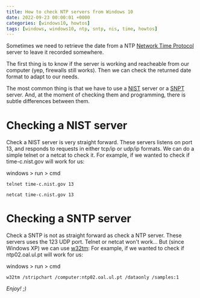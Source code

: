 ```yaml
---
title: How to check NTP servers from Windows 10
date: 2022-09-23 00:00:01 +0000
categories: [windows10, howtos]
tags: [windows, windows10, ntp, sntp, nis, time, howtos]
---
```


Sometimes we need to retrieve the date from a NTP [Network Time Protocol](https://es.wikipedia.org/wiki/Network_Time_Protocol) 
server to leave it recorded somewhere.

The first thing is to know if the server is working and reacheable from our computer (yep, firewalls still works).
Then we can check the returned date format to adapt to our needs.

The most common thing is that we have to use a [NIST](https://www.nist.gov/pml/time-and-frequency-division/time-distribution/internet-time-service-its) server or a [SNPT](https://es.wikipedia.org/wiki/Network_Time_Protocol#SNTP) server. And, at the moment of checking them and programming, there is subtle differences between them.

# Checking a NIST server

Check a NIST server is very straight forward. These servers listens on port 13, and responds to requests in either tcp/ip or udp/ip formats.
We can do a simple telnet or a netcat to check it. For example, if we wanted to check if time-c.nist.gov will work for us:

windows > run > cmd

```shell
telnet time-c.nist.gov 13
```

```shell
netcat time-c.nist.gov 13
```

# Checking a SNTP server

Check a SNTP is not as straight forward as check a NTP server. These servers uses the 123 UDP port.
Telnet or netcat won't work... But (since Windows XP) we can use [w32tm](https://learn.microsoft.com/en-us/previous-versions/windows/it-pro/windows-server-2012-R2-and-2012/ff799054(v=ws.11)):
For example, if we wanted to check if ntp02.oal.ul.pt will work for us:

windows > run > cmd

```shell
w32tm /stripchart /computer:ntp02.oal.ul.pt /dataonly /samples:1
```

_Enjoy! ;)_
